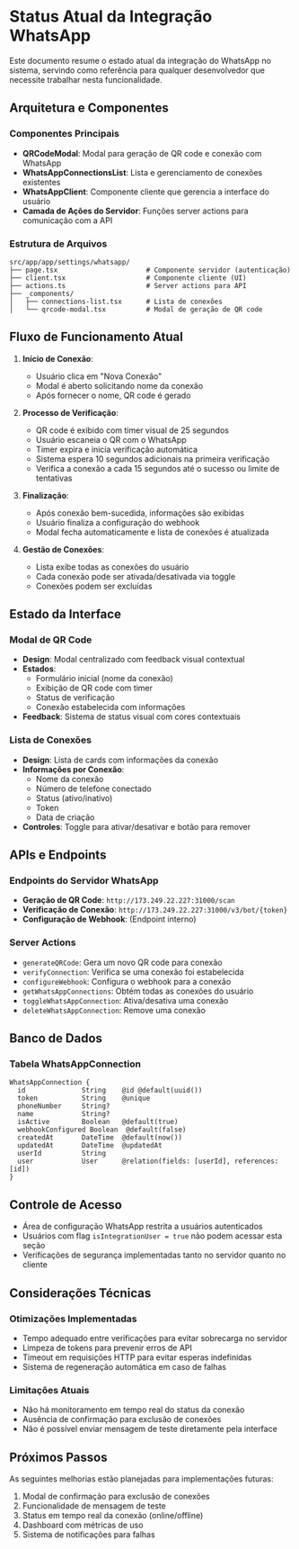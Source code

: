 # Status Atual da Integração WhatsApp

Este documento resume o estado atual da integração do WhatsApp no sistema, servindo como referência para qualquer desenvolvedor que necessite trabalhar nesta funcionalidade.

## Arquitetura e Componentes

### Componentes Principais
- **QRCodeModal**: Modal para geração de QR code e conexão com WhatsApp
- **WhatsAppConnectionsList**: Lista e gerenciamento de conexões existentes
- **WhatsAppClient**: Componente cliente que gerencia a interface do usuário
- **Camada de Ações do Servidor**: Funções server actions para comunicação com a API

### Estrutura de Arquivos
```
src/app/app/settings/whatsapp/
├── page.tsx                      # Componente servidor (autenticação)
├── client.tsx                    # Componente cliente (UI)
├── actions.ts                    # Server actions para API
├── _components/
│   ├── connections-list.tsx      # Lista de conexões
│   └── qrcode-modal.tsx          # Modal de geração de QR code
```

## Fluxo de Funcionamento Atual

1. **Início de Conexão**:
   - Usuário clica em "Nova Conexão"
   - Modal é aberto solicitando nome da conexão
   - Após fornecer o nome, QR code é gerado

2. **Processo de Verificação**:
   - QR code é exibido com timer visual de 25 segundos
   - Usuário escaneia o QR com o WhatsApp
   - Timer expira e inicia verificação automática
   - Sistema espera 10 segundos adicionais na primeira verificação
   - Verifica a conexão a cada 15 segundos até o sucesso ou limite de tentativas

3. **Finalização**:
   - Após conexão bem-sucedida, informações são exibidas
   - Usuário finaliza a configuração do webhook
   - Modal fecha automaticamente e lista de conexões é atualizada

4. **Gestão de Conexões**:
   - Lista exibe todas as conexões do usuário
   - Cada conexão pode ser ativada/desativada via toggle
   - Conexões podem ser excluídas

## Estado da Interface

### Modal de QR Code
- **Design**: Modal centralizado com feedback visual contextual
- **Estados**: 
  - Formulário inicial (nome da conexão)
  - Exibição de QR code com timer
  - Status de verificação
  - Conexão estabelecida com informações
- **Feedback**: Sistema de status visual com cores contextuais

### Lista de Conexões
- **Design**: Lista de cards com informações da conexão
- **Informações por Conexão**:
  - Nome da conexão
  - Número de telefone conectado
  - Status (ativo/inativo)
  - Token
  - Data de criação
- **Controles**: Toggle para ativar/desativar e botão para remover

## APIs e Endpoints

### Endpoints do Servidor WhatsApp
- **Geração de QR Code**: `http://173.249.22.227:31000/scan`
- **Verificação de Conexão**: `http://173.249.22.227:31000/v3/bot/{token}`
- **Configuração de Webhook**: (Endpoint interno)

### Server Actions
- `generateQRCode`: Gera um novo QR code para conexão
- `verifyConnection`: Verifica se uma conexão foi estabelecida
- `configureWebhook`: Configura o webhook para a conexão
- `getWhatsAppConnections`: Obtém todas as conexões do usuário
- `toggleWhatsAppConnection`: Ativa/desativa uma conexão
- `deleteWhatsAppConnection`: Remove uma conexão

## Banco de Dados

### Tabela WhatsAppConnection
```
WhatsAppConnection {
  id              String    @id @default(uuid())
  token           String    @unique
  phoneNumber     String?
  name            String?
  isActive        Boolean   @default(true)
  webhookConfigured Boolean  @default(false)
  createdAt       DateTime  @default(now())
  updatedAt       DateTime  @updatedAt
  userId          String
  user            User      @relation(fields: [userId], references: [id])
}
```

## Controle de Acesso

- Área de configuração WhatsApp restrita a usuários autenticados
- Usuários com flag `isIntegrationUser = true` não podem acessar esta seção
- Verificações de segurança implementadas tanto no servidor quanto no cliente

## Considerações Técnicas

### Otimizações Implementadas
- Tempo adequado entre verificações para evitar sobrecarga no servidor
- Limpeza de tokens para prevenir erros de API
- Timeout em requisições HTTP para evitar esperas indefinidas
- Sistema de regeneração automática em caso de falhas

### Limitações Atuais
- Não há monitoramento em tempo real do status da conexão
- Ausência de confirmação para exclusão de conexões
- Não é possível enviar mensagem de teste diretamente pela interface

## Próximos Passos

As seguintes melhorias estão planejadas para implementações futuras:

1. Modal de confirmação para exclusão de conexões
2. Funcionalidade de mensagem de teste
3. Status em tempo real da conexão (online/offline)
4. Dashboard com métricas de uso
5. Sistema de notificações para falhas 